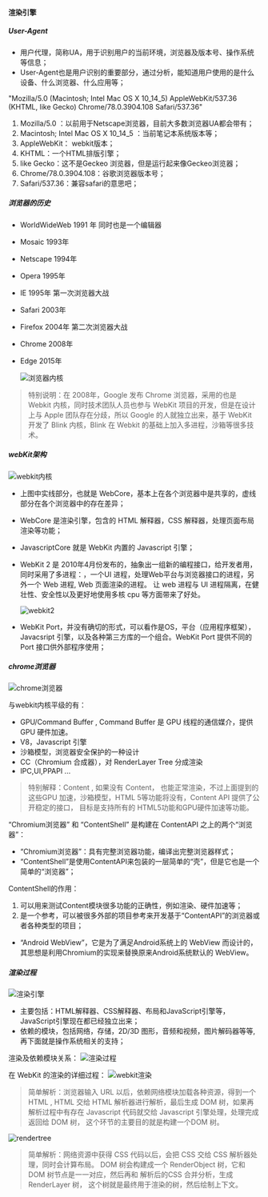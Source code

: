 #### 渲染引擎

##### User-Agent

* 用户代理，简称UA，用于识别用户的当前环境，浏览器及版本号、操作系统等信息；
* User-Agent也是用户识别的重要部分，通过分析，能知道用户使用的是什么设备、什么浏览器、什么应用等；

"Mozilla/5.0 (Macintosh; Intel Mac OS X 10_14_5) AppleWebKit/537.36 (KHTML, like Gecko) Chrome/78.0.3904.108 Safari/537.36"

1. Mozilla/5.0 ：以前用于Netscape浏览器，目前大多数浏览器UA都会带有；
2. Macintosh; Intel Mac OS X 10_14_5 ：当前笔记本系统版本等；
3. AppleWebKit： webkit版本；
4. KHTML：一个HTML排版引擎；
5. like Gecko：这不是Geckeo 浏览器，但是运行起来像Geckeo浏览器；
6. Chrome/78.0.3904.108：谷歌浏览器版本号；
7. Safari/537.36：兼容safari的意思吧；

##### 浏览器的历史

* WorldWideWeb 1991 年 同时也是一个编辑器
* Mosaic 1993年
* Netscape 1994年
* Opera 1995年
* IE 1995年 第一次浏览器大战
* Safari 2003年
* Firefox 2004年 第二次浏览器大战
* Chrome 2008年
* Edge  2015年

    ![浏览器内核](./liulanqi.png)

> 特别说明：在 2008年，Google 发布 Chrome 浏览器，采用的也是 Webkit 内核，同时技术团队人员也参与 WebKit 项目的开发，但是在设计上与 Apple 团队存在分歧，所以 Google 的人就独立出来，基于 WebKit 开发了 Blink 内核，Blink 在 Webkit 的基础上加入多进程，沙箱等很多技术。


##### webKit架构

![webkit内核](./webkit.png)

* 上图中实线部分，也就是 WebCore，基本上在各个浏览器中是共享的，虚线部分在各个浏览器中的存在差异；
* WebCore 是渲染引擎，包含的 HTML 解释器，CSS 解释器，处理页面布局渲染等功能；
* JavascriptCore 就是 WebKit 内置的 Javascript 引擎；
* WebKit 2 是 2010年4月份发布的，抽象出一组新的编程接口，给开发者用，同时采用了多进程：，一个UI 进程，处理Web平台与浏览器接口的进程，另外一个 Web 进程, Web 页面渲染的进程。 让 web 进程与 UI 进程隔离，在健壮性、安全性以及更好地使用多核 cpu 等方面带来了好处。 

    ![webkit2](./webkit2.png)

* WebKit Port，并没有确切的形式，可以看作是OS，平台（应用程序框架），Javacsript 引擎，以及各种第三方库的一个组合。WebKit Port 提供不同的 Port 接口供外部程序使用；


##### chrome浏览器

![chrome浏览器](./chrome.png)

与webkit内核平级的有：

* GPU/Command Buffer ,   Command Buffer 是 GPU 线程的通信媒介，提供GPU 硬件加速。
* V8，Javascript 引擎
* 沙箱模型，浏览器安全保护的一种设计
* CC（Chromium 合成器），对 RenderLayer Tree 分成渲染
* IPC,UI,PPAPI ...

> 特别解释：Content , 如果没有 Content， 也能正常渲染，不过上面提到的这些GPU 加速，沙箱模型，HTML 5等功能将没有，Content API 提供了公开稳定的接口， 目标是支持所有的 HTML5功能和GPU硬件加速等功能。

“Chromium浏览器” 和 “ContentShell” 是构建在 ContentAPI 之上的两个“浏览器”：

* “Chromium浏览器”：具有完整浏览器功能，编译出完整浏览器样式；
* “ContentShell”是使用ContentAPI来包装的一层简单的“壳”，但是它也是一个简单的“浏览器”；

ContentShell的作用：

1. 可以用来测试Content模块很多功能的正确性，例如渲染、硬件加速等；
2. 是一个参考，可以被很多外部的项目参考来开发基于“ContentAPI”的浏览器或者各种类型的项目；

* “Android WebView”，它是为了满足Android系统上的 WebView 而设计的，其思想是利用Chromium的实现来替换原来Android系统默认的 WebView。

##### 渲染过程

![渲染引擎](./xuanran.png)

* 主要包括：HTML解释器、CSS解释器、布局和JavaScript引擎等，JavaScript引擎现在都已经独立出来；
* 依赖的模块，包括网络，存储，2D/3D 图形，音频和视频，图片解码器等等, 再下面就是操作系统相关的支持；

渲染及依赖模块关系：
![渲染过程](./guocheng.png)

在 WebKit 的渲染的详细过程：
![webkit渲染](./webkitxuanran.png)

> 简单解析：浏览器输入 URL 以后，依赖网络模块加载各种资源，得到一个HTML , HTML 交给 HTML 解析器进行解析，最后生成 DOM 树，如果再解析过程中有存在 Javascript 代码就交给 Javascript 引擎处理，处理完成返回给 DOM 树， 这个环节的主要目的就是构建一个DOM 树。

![rendertree](./rendertree.png)

> 简单解析：网络资源中获得 CSS 代码以后，会把 CSS 交给 CSS 解析器处理，同时会计算布局。 DOM 树会构建成一个 RenderObject 树，它和 DOM 树节点是一一对应，然后再和 解析后的CSS 合并分析，生成 RenderLayer 树， 这个树就是最终用于渲染的树，然后绘制上下文。
